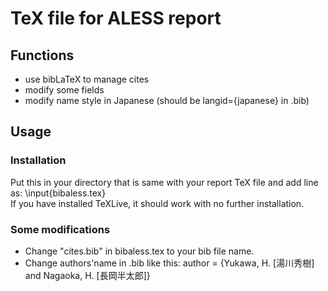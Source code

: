# TeX file for ALESS report 

## Functions
- use bibLaTeX to manage cites 
- modify some fields 
- modify name style in Japanese (should be langid={japanese} in .bib) <br>
  

## Usage
### Installation
Put this in your directory that is same with your report TeX file and add line as: \input{bibaless.tex} <br>
If you have installed TeXLive, it should work with no further installation.

### Some modifications
- Change "cites.bib" in bibaless.tex to your bib file name. 
- Change authors'name in .bib like this: author = {Yukawa, H. [湯川秀樹] and Nagaoka, H. [長岡半太郎]}
